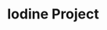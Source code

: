 ---
title: Iodine Project
layout: item.html
item: 'Вытяжные зонты'
subcategory: 'Вентиляция и дымоход'
caption: 'Внутренние воздухозаборники для вентиляции'
subcategory_link: '/dobornye-elementy'
item_info:
    price: 'от 1 000 ₽ за шт'
    time_production: '1 день'
    time_installment: 'от 2 часов'
content:
    - paragraph: 'Вытяжные зонты являются конечной точкой вентиляционной трубы и представляют из себя металлический свод, служащий заборником для отвода запахов.'
    - paragraph: 'Применяются для удаления летучих веществ, которые могут выделяться, например, при различных процессах в промышленном производстве.'
    - image: '/services/zont.jpg'
    - paragraph: 'Наше борудование позволяет изготовлять вытяжные зонты любых видов и конфигураций в кратчайшие сроки с учётом любых пожеланий и требований.'
---